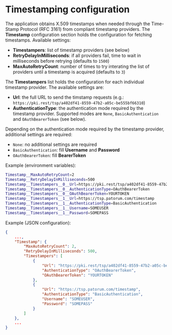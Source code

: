 ﻿# Timestamping configuration

The application obtains X.509 timestamps when needed through the Time-Stamp Protocol (RFC 3161) from compliant timestamp providers.
The **Timestamp** configuration section holds the configuration for fetching timestamps. Available settings:

* **Timestampers**: list of timestamp providers (see below)
* **RetryDelayInMilliseconds**: if all providers fail, time to wait in milliseconds before retrying (defaults to `1500`)
* **MaxAutoRetryCount**: number of times to try interating the list of providers until a timestamp is acquired (defaults to `3`)

The **Timestampers** list holds the configuration for each individual timestamp provider. The available settings are:

* **Url**: the full URL to send the timstamp requests (e.g.: `https://pki.rest/tsp/a402df41-8559-47b2-a05c-be555bf66310`)
* **AuthenticationType**: the authentication mode required by the timestamp provider. Supported modes are `None`, `BasicAuthentication` and `OAuthBearerToken` (see below).

Depending on the authentication mode required by the timestamp provider, additional settings are required:

* `None`: no additional settings are required
* `BasicAuthentication`: fill **Username** and **Password**
* `OAuthBearerToken`: fill **BearerToken**

Example (environment variables):

```bash
Timestamp__MaxAutoRetryCount=2
Timestamp__RetryDelayInMilliseconds=500
Timestamp__Timestampers__0__Url=https://pki.rest/tsp/a402df41-8559-47b2-a05c-be555bf66310
Timestamp__Timestampers__0__AuthenticationType=OAuthBearerToken
Timestamp__Timestampers__0__OAuthBearerToken=YOURTOKEN
Timestamp__Timestampers__1__Url=https://tsp.patorum.com/timestamp
Timestamp__Timestampers__1__AuthenticationType=BasicAuthentication
Timestamp__Timestampers__1__Username=SOMEUSER
Timestamp__Timestampers__1__Password=SOMEPASS
```

Example (JSON configuration):

```json
{
	...,
	"Timestamp": {
		"MaxAutoRetryCount": 2,
		"RetryDelayInMilliseconds": 500,
		"Timestampers": [
			{
				"Url": "https://pki.rest/tsp/a402df41-8559-47b2-a05c-be555bf66310",
				"AuthenticationType": "OAuthBearerToken",
				"OAuthBearerToken": "YOURTOKEN"
			},
			{
				"Url": "https://tsp.patorum.com/timestamp",
				"AuthenticationType": "BasicAuthentication",
				"Username": "SOMEUSER",
				"Password": "SOMEPASS"
			}
		]
	},
	...
}
```
